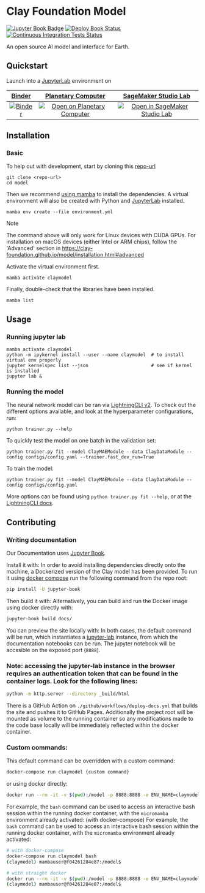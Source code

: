 # Clay Foundation Model

[![Jupyter Book Badge](https://jupyterbook.org/badge.svg)](https://clay-foundation.github.io/model)
[![Deploy Book Status](https://github.com/Clay-foundation/model/actions/workflows/deploy-docs.yml/badge.svg)](https://github.com/Clay-foundation/model/actions/workflows/deploy-docs.yml)
[![Continuous Integration Tests Status](https://github.com/Clay-foundation/model/actions/workflows/test.yml/badge.svg)](https://github.com/Clay-foundation/model/actions/workflows/test.yml)

An open source AI model and interface for Earth.

## Quickstart

Launch into a [JupyterLab](https://jupyterlab.readthedocs.io) environment on

| [Binder](https://mybinder.readthedocs.io/en/latest) | [Planetary Computer](https://planetarycomputer.microsoft.com) | [SageMaker Studio Lab](https://studiolab.sagemaker.aws) |
|:--:|:--:|:--:|
| [![Binder](https://mybinder.org/badge_logo.svg)](https://mybinder.org/v2/gh/Clay-foundation/model/main) | [![Open on Planetary Computer](https://img.shields.io/badge/Open-Planetary%20Computer-black?style=flat&logo=microsoft)](https://pccompute.westeurope.cloudapp.azure.com/compute/hub/user-redirect/git-pull?repo=https%3A%2F%2Fgithub.com%2FClay-foundation%2Fmodel&urlpath=lab%2Ftree%2Fmodel%2Fplaceholder.ipynb&branch=main) | [![Open in SageMaker Studio Lab](https://studiolab.sagemaker.aws/studiolab.svg)](https://studiolab.sagemaker.aws/import/github/Clay-foundation/model/blob/main/placeholder.ipynb) |

## Installation

### Basic

To help out with development, start by cloning this [repo-url](/../../)

    git clone <repo-url>
    cd model

Then we recommend [using mamba](https://mamba.readthedocs.io/en/latest/installation.html)
to install the dependencies. A virtual environment will also be created with Python and
[JupyterLab](https://github.com/jupyterlab/jupyterlab) installed.

    mamba env create --file environment.yml

> [!NOTE]
> The command above will only work for Linux devices with CUDA GPUs. For installation
> on macOS devices (either Intel or ARM chips), follow the 'Advanced' section in
> https://clay-foundation.github.io/model/installation.html#advanced

Activate the virtual environment first.

    mamba activate claymodel

Finally, double-check that the libraries have been installed.

    mamba list


## Usage

### Running jupyter lab

    mamba activate claymodel
    python -m ipykernel install --user --name claymodel  # to install virtual env properly
    jupyter kernelspec list --json                       # see if kernel is installed
    jupyter lab &


### Running the model

The neural network model can be ran via
[LightningCLI v2](https://pytorch-lightning.medium.com/introducing-lightningcli-v2supercharge-your-training-c070d43c7dd6).
To check out the different options available, and look at the hyperparameter
configurations, run:

    python trainer.py --help

To quickly test the model on one batch in the validation set:

    python trainer.py fit --model ClayMAEModule --data ClayDataModule --config configs/config.yaml --trainer.fast_dev_run=True

To train the model:

    python trainer.py fit --model ClayMAEModule --data ClayDataModule --config configs/config.yaml

More options can be found using `python trainer.py fit --help`, or at the
[LightningCLI docs](https://lightning.ai/docs/pytorch/2.1.0/cli/lightning_cli.html).

## Contributing

### Writing documentation

Our Documentation uses [Jupyter Book](https://jupyterbook.org/intro.html).

Install it with:
In order to avoid installing dependencies directly onto the machine, a Dockerized version of the Clay model has been provided. To run it using [docker compose](https://docs.docker.com/compose/) run the following command from the repo root:
```bash
pip install -U jupyter-book
```

Then build it with:
Alternatively, you can build and run the Docker image using docker directly with:
```bash
jupyter-book build docs/
```

You can preview the site locally with:
In both cases, the default command will be run, which instantiates a [jupyter-lab](https://jupyterlab.readthedocs.io/en/stable/getting_started/starting.html) instance, from which the documentation notebooks can be run. The jupyter notebook will be accssible on the exposed port (`8888`).
### Note: accessing the jupyter-lab instance in the browser requires an authentication token that can be found in the container logs. Look for the following lines:
```bash
python -m http.server --directory _build/html
```

There is a GitHub Action on `./github/workflows/deploy-docs.yml` that builds the site and pushes it to GitHub Pages.
Additionally the project root will be mounted as volume to the running container so any modifications made to the code base locally will be immediately reflected within the docker container.

### Custom commands:

This default command can be overridden with a custom command:
```bash
docker-compose run claymodel {custom command}
```
or using docker directly:
```bash
docker run --rm -it -v $(pwd):/model -p 8888:8888 -e ENV_NAME=claymodel --platform linux/amd64 claymodel:latest {custom command}
```

For example, the `bash` command can be used to access an interactive bash session within the running docker container, with the `micromamba` environment already activated: 
(with docker-compose)
For example, the `bash` command can be used to access an interactive bash session within the running docker container, with the `micromamba` environment already activated:
```bash
# with docker-compose
docker-compose run claymodel bash
(claymodel) mambauser@f04261284e87:/model$
```
```bash
# with straight docker
docker run --rm -it -v $(pwd):/model -p 8888:8888 -e ENV_NAME=claymodel --platform linux/amd64 claymodel:latest bash
(claymodel) mambauser@f04261284e87:/model$
```
